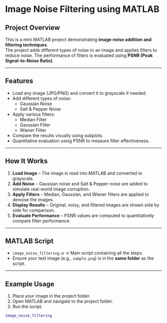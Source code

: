 # Image Noise Filtering using MATLAB

## Project Overview
This is a mini MATLAB project demonstrating **image noise addition and filtering techniques**.  
The project adds different types of noise to an image and applies filters to reduce noise. The performance of filters is evaluated using **PSNR (Peak Signal-to-Noise Ratio)**.

---

## Features
- Load any image (JPG/PNG) and convert it to grayscale if needed.
- Add different types of noise:
  - Gaussian Noise
  - Salt & Pepper Noise
- Apply various filters:
  - Median Filter
  - Gaussian Filter
  - Wiener Filter
- Compare the results visually using subplots.
- Quantitative evaluation using PSNR to measure filter effectiveness.

---

## How It Works
1. **Load Image** – The image is read into MATLAB and converted to grayscale.  
2. **Add Noise** – Gaussian noise and Salt & Pepper noise are added to simulate real-world image corruption.  
3. **Apply Filters** – Median, Gaussian, and Wiener filters are applied to denoise the images.  
4. **Display Results** – Original, noisy, and filtered images are shown side by side for comparison.  
5. **Evaluate Performance** – PSNR values are computed to quantitatively compare filter performance.

---

## MATLAB Script
- `image_noise_filtering.m` → Main script containing all the steps.  
- Ensure your test image (e.g., `sample.png`) is in the **same folder** as the script.

---

## Example Usage
1. Place your image in the project folder.  
2. Open MATLAB and navigate to the project folder.  
3. Run the script:

```matlab
image_noise_filtering
